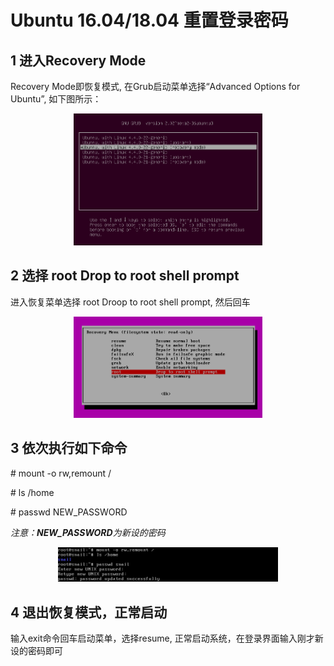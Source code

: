 # Ubuntu 16.04/18.04 重置登录密码

## 1 进入Recovery Mode

Recovery Mode即恢复模式, 在Grub启动菜单选择“Advanced Options for Ubuntu”, 如下图所示：

<div align="center">
<img src="./resource/figure/grub.png" height=30% width=60% >
</div>


## 2 选择 root Drop to root shell prompt

进入恢复菜单选择 root  Droop to root shell prompt, 然后回车

<div align="center">
<img src="./resource/figure/recover.png" height=30% width=60% >
</div>


## 3 依次执行如下命令

\# mount -o rw,remount /

\# ls /home

\# passwd NEW_PASSWORD

*注意：**NEW_PASSWORD**为新设的密码*

<div align="center">
<img src="./resource/figure/new_passwd.png" height=40% width=70% >
</div>


## 4 退出恢复模式，正常启动

输入exit命令回车启动菜单，选择resume, 正常启动系统，在登录界面输入刚才新设的密码即可
